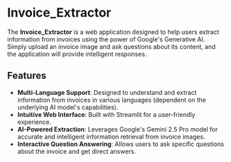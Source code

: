 # Invoice_Extractor

The **Invoice_Extractor** is a web application designed to help users extract information from invoices using the power of Google's Generative AI. Simply upload an invoice image and ask questions about its content, and the application will provide intelligent responses.

## Features

* **Multi-Language Support**: Designed to understand and extract information from invoices in various languages (dependent on the underlying AI model's capabilities).
* **Intuitive Web Interface**: Built with Streamlit for a user-friendly experience.
* **AI-Powered Extraction**: Leverages Google's Gemini 2.5 Pro model for accurate and intelligent information retrieval from invoice images.
* **Interactive Question Answering**: Allows users to ask specific questions about the invoice and get direct answers.
